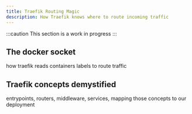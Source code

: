 ```yaml
---
title: Traefik Routing Magic
description: How Traefik knows where to route incoming traffic
---
```


:::caution
This section is a work in progress
:::

## The docker socket

how traefik reads containers labels to route traffic

## Traefik concepts demystified

entrypoints, routers, middleware, services, mapping those concepts to our deployment
